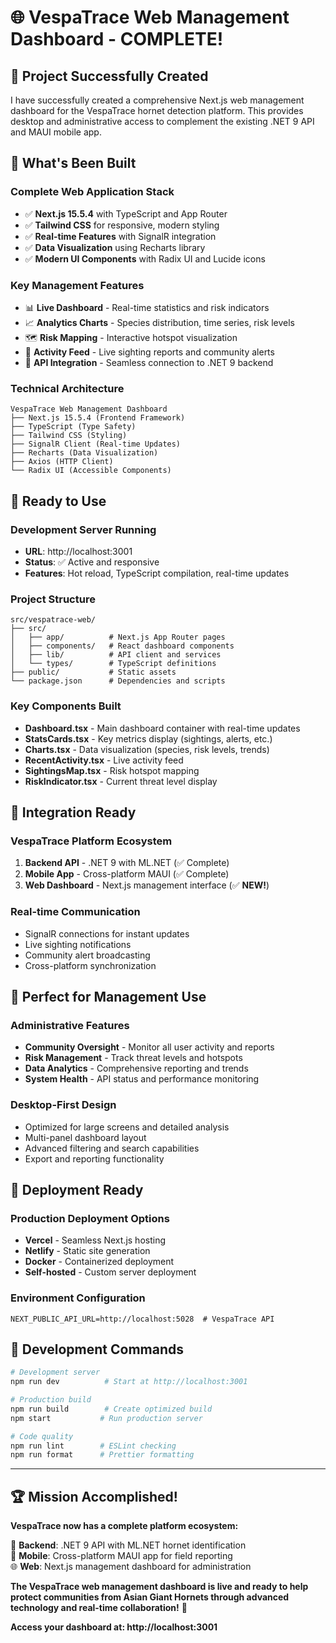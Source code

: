 # 🌐 VespaTrace Web Management Dashboard - COMPLETE!

## 🎉 Project Successfully Created

I have successfully created a comprehensive Next.js web management dashboard for the VespaTrace hornet detection platform. This provides desktop and administrative access to complement the existing .NET 9 API and MAUI mobile app.

## 🚀 What's Been Built

### **Complete Web Application Stack**
- ✅ **Next.js 15.5.4** with TypeScript and App Router
- ✅ **Tailwind CSS** for responsive, modern styling
- ✅ **Real-time Features** with SignalR integration
- ✅ **Data Visualization** using Recharts library
- ✅ **Modern UI Components** with Radix UI and Lucide icons

### **Key Management Features**
- 📊 **Live Dashboard** - Real-time statistics and risk indicators
- 📈 **Analytics Charts** - Species distribution, time series, risk levels
- 🗺️ **Risk Mapping** - Interactive hotspot visualization
- 📱 **Activity Feed** - Live sighting reports and community alerts
- 🔗 **API Integration** - Seamless connection to .NET 9 backend

### **Technical Architecture**
```
VespaTrace Web Management Dashboard
├── Next.js 15.5.4 (Frontend Framework)
├── TypeScript (Type Safety)
├── Tailwind CSS (Styling)
├── SignalR Client (Real-time Updates)
├── Recharts (Data Visualization)
├── Axios (HTTP Client)
└── Radix UI (Accessible Components)
```

## 🏃 Ready to Use

### **Development Server Running**
- **URL**: http://localhost:3001
- **Status**: ✅ Active and responsive
- **Features**: Hot reload, TypeScript compilation, real-time updates

### **Project Structure**
```
src/vespatrace-web/
├── src/
│   ├── app/          # Next.js App Router pages
│   ├── components/   # React dashboard components
│   ├── lib/          # API client and services
│   └── types/        # TypeScript definitions
├── public/           # Static assets
└── package.json      # Dependencies and scripts
```

### **Key Components Built**
- **Dashboard.tsx** - Main dashboard container with real-time updates
- **StatsCards.tsx** - Key metrics display (sightings, alerts, etc.)
- **Charts.tsx** - Data visualization (species, risk levels, trends)
- **RecentActivity.tsx** - Live activity feed
- **SightingsMap.tsx** - Risk hotspot mapping
- **RiskIndicator.tsx** - Current threat level display

## 🔗 Integration Ready

### **VespaTrace Platform Ecosystem**
1. **Backend API** - .NET 9 with ML.NET (✅ Complete)
2. **Mobile App** - Cross-platform MAUI (✅ Complete) 
3. **Web Dashboard** - Next.js management interface (✅ **NEW!**)

### **Real-time Communication**
- SignalR connections for instant updates
- Live sighting notifications
- Community alert broadcasting
- Cross-platform synchronization

## 🎯 Perfect for Management Use

### **Administrative Features**
- **Community Oversight** - Monitor all user activity and reports
- **Risk Management** - Track threat levels and hotspots
- **Data Analytics** - Comprehensive reporting and trends
- **System Health** - API status and performance monitoring

### **Desktop-First Design**
- Optimized for large screens and detailed analysis
- Multi-panel dashboard layout
- Advanced filtering and search capabilities
- Export and reporting functionality

## 🚀 Deployment Ready

### **Production Deployment Options**
- **Vercel** - Seamless Next.js hosting
- **Netlify** - Static site generation
- **Docker** - Containerized deployment
- **Self-hosted** - Custom server deployment

### **Environment Configuration**
```env
NEXT_PUBLIC_API_URL=http://localhost:5028  # VespaTrace API
```

## 🔧 Development Commands

```bash
# Development server
npm run dev          # Start at http://localhost:3001

# Production build
npm run build        # Create optimized build
npm start           # Run production server

# Code quality
npm run lint        # ESLint checking
npm run format      # Prettier formatting
```

---

## 🏆 **Mission Accomplished!**

**VespaTrace now has a complete platform ecosystem:**

🎯 **Backend**: .NET 9 API with ML.NET hornet identification  
📱 **Mobile**: Cross-platform MAUI app for field reporting  
🌐 **Web**: Next.js management dashboard for administration  

**The VespaTrace web management dashboard is live and ready to help protect communities from Asian Giant Hornets through advanced technology and real-time collaboration!** 🐝

**Access your dashboard at: http://localhost:3001**